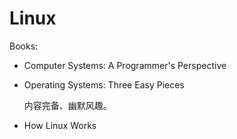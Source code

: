 # Linux
Books:
- Computer Systems: A Programmer's Perspective
- Operating Systems: Three Easy Pieces

  内容完备、幽默风趣。
- How Linux Works